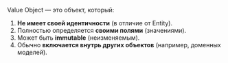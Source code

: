 Value Object — это объект, который:
1. **Не имеет своей идентичности** (в отличие от Entity).
2. Полностью определяется **своими полями** (значениями).
3. Может быть **immutable** (неизменяемым).
4. Обычно **включается внутрь других объектов** (например, доменных моделей).